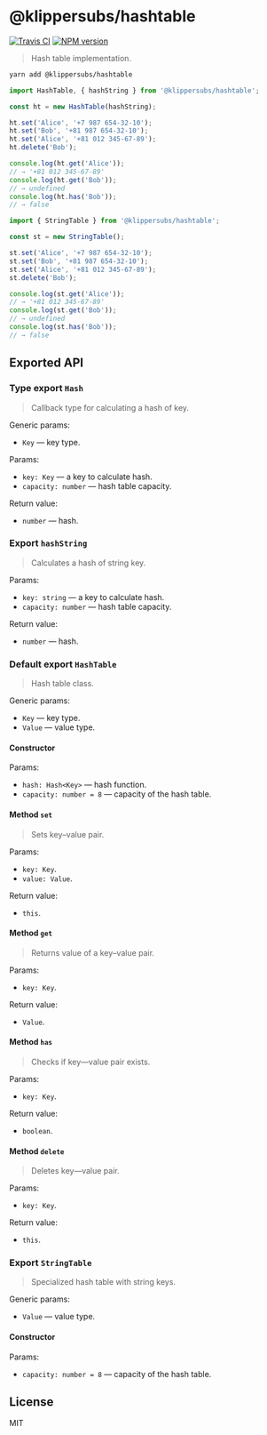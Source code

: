 # @klippersubs/hashtable

[![Travis CI](https://img.shields.io/travis/klippersubs/hashtable.svg?style=flat-square)][ci]
[![NPM version](https://img.shields.io/npm/v/@klippersubs/hashtable.svg?style=flat-square)][npm]

 >  Hash table implementation.

````bash
yarn add @klippersubs/hashtable
````

````javascript
import HashTable, { hashString } from '@klippersubs/hashtable';

const ht = new HashTable(hashString);

ht.set('Alice', '+7 987 654‑32‑10');
ht.set('Bob', '+81 987 654‑32‑10');
ht.set('Alice', '+81 012 345‑67‑89');
ht.delete('Bob');

console.log(ht.get('Alice'));
// → '+81 012 345‑67‑89'
console.log(ht.get('Bob'));
// → undefined
console.log(ht.has('Bob'));
// → false
````

````javascript
import { StringTable } from '@klippersubs/hashtable';

const st = new StringTable();

st.set('Alice', '+7 987 654‑32‑10');
st.set('Bob', '+81 987 654‑32‑10');
st.set('Alice', '+81 012 345‑67‑89');
st.delete('Bob');

console.log(st.get('Alice'));
// → '+81 012 345‑67‑89'
console.log(st.get('Bob'));
// → undefined
console.log(st.has('Bob'));
// → false
````

## Exported API

### Type export `Hash`

 >  Callback type for calculating a hash of key.

Generic params:

 *  `Key` — key type.

Params:

 *  `key: Key` — a key to calculate hash.
 *  `capacity: number` — hash table capacity.

Return value:

 *  `number` — hash.

### Export `hashString`

 >  Calculates a hash of string key.

Params:

 *  `key: string` — a key to calculate hash.
 *  `capacity: number` — hash table capacity.

Return value:

 *  `number` — hash.

### Default export `HashTable`

 >  Hash table class.

Generic params:

 *  `Key` — key type.
 *  `Value` — value type.

#### Constructor

Params:

 *  `hash: Hash<Key>` — hash function.
 *  `capacity: number = 8` — capacity of the hash table.

#### Method `set`

 >  Sets key–value pair.

Params:

 *  `key: Key`.
 *  `value: Value`.

Return value:

 *  `this`.

#### Method `get`

 >  Returns value of a key–value pair.

Params:

 *  `key: Key`.

Return value:

 *  `Value`.

#### Method `has`

 >  Checks if key—value pair exists.

Params:

 *  `key: Key`.

Return value:

 *  `boolean`.

#### Method `delete`

 >  Deletes key—value pair.

Params:

 *  `key: Key`.

Return value:

 *  `this`.

### Export `StringTable`

 >  Specialized hash table with string keys.

Generic params:

 *  `Value` — value type.

#### Constructor

Params:

 *  `capacity: number = 8` — capacity of the hash table.

## License

MIT

[ci]: https://travis-ci.org/klippersubs/hashtable
[npm]: https://www.npmjs.com/package/@klippersubs/hashtable
